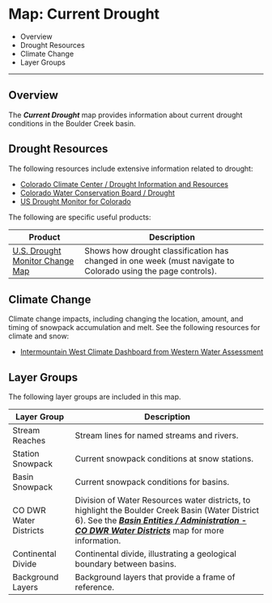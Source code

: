# Map: Current Drought #

*   Overview
*   Drought Resources
*   Climate Change
*   Layer Groups

--------------

## Overview

The ***Current Drought*** map provides information about current drought conditions in the Boulder Creek basin.

## Drought Resources ##

The following resources include extensive information related to drought:

*   [Colorado Climate Center / Drought Information and Resources](https://climate.colostate.edu/drought_info.html)
*   [Colorado Water Conservation Board / Drought](https://cwcb.colorado.gov/drought)
*   [US Drought Monitor for Colorado](https://droughtmonitor.unl.edu/CurrentMap/StateDroughtMonitor.aspx?CO)

The following are specific useful products:

| **Product** | **Description** |
| -- | -- |
| [U.S. Drought Monitor Change Map](https://droughtmonitor.unl.edu/Maps/ChangeMaps.aspx) | Shows how drought classification has changed in one week (must navigate to Colorado using the page controls). |

## Climate Change ##

Climate change impacts, including changing the location, amount, and timing of snowpack accumulation and melt.
See the following resources for climate and snow:

*   [Intermountain West Climate Dashboard from Western Water Assessment](https://wwa.colorado.edu/climate/dashboard.html)

## Layer Groups ##

The following layer groups are included in this map.

| **Layer Group** | **Description** |
| -- | -- |
| Stream Reaches | Stream lines for named streams and rivers. |
| Station Snowpack | Current snowpack conditions at snow stations. |
| Basin Snowpack | Current snowpack conditions for basins. |
| CO DWR Water Districts | Division of Water Resources water districts, to highlight the Boulder Creek Basin (Water District 6).  See the [***Basin Entities / Administration - CO DWR Water Districts***](#map/entities-codwr-waterdistricts) map for more information. |
| Continental Divide | Continental divide, illustrating a geological boundary between basins. |
| Background Layers | Background layers that provide a frame of reference. |
